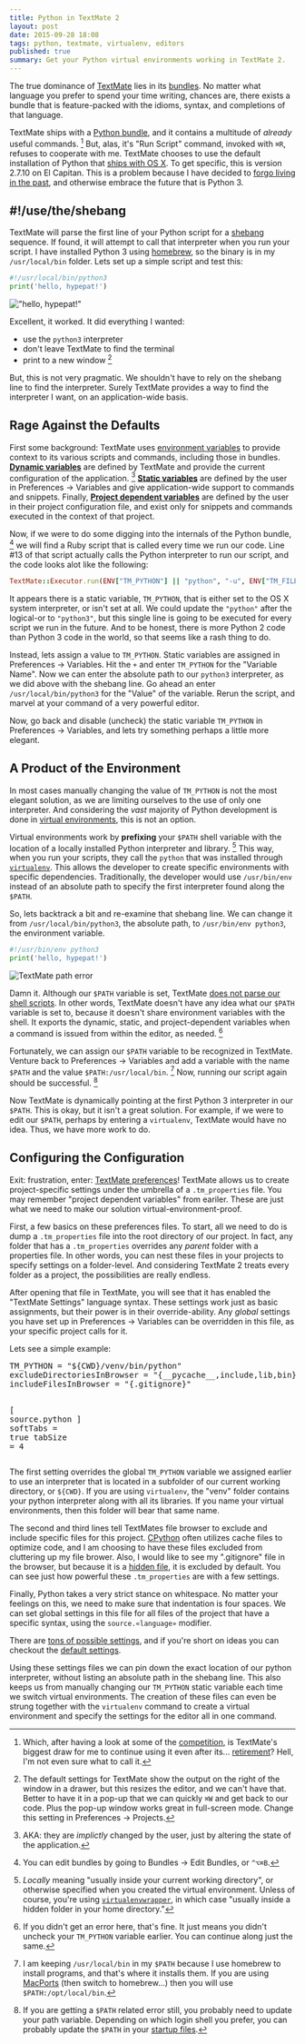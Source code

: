 ```yaml
---
title: Python in TextMate 2
layout: post
date: 2015-09-28 18:08
tags: python, textmate, virtualenv, editors
published: true
summary: Get your Python virtual environments working in TextMate 2.
---
```


The true dominance of [TextMate][mate] lies in its [bundles][mate-bundles].  No matter what language you prefer to spend your time writing, chances are, there exists a bundle that is feature-packed with the idioms, syntax, and completions of that language.

TextMate ships with a [Python bundle][python-bundle], and it contains a multitude of *already* useful commands. [^commands]  But, alas, it's "Run Script" command, invoked with `⌘R`, refuses to cooperate with me.  TextMate chooses to use the default installation of Python that [ships with OS X][osx-py].  To get specific, this is version 2.7.10 on El Capitan.  This is a problem because I have decided to [forgo living in the past][python-2-3], and otherwise embrace the future that is Python 3.

## #!/use/the/shebang

TextMate will parse the first line of your Python script for a [shebang][shebang] sequence.  If found, it will attempt to call that interpreter when you run your script.  I have installed Python 3 using [homebrew][brew], so the binary is in my `/usr/local/bin` folder.  Lets set up a simple script and test this:

```python
#!/usr/local/bin/python3
print('hello, hypepat!')
```

!["hello, hypepat!"][hello]

Excellent, it worked.  It did everything I wanted: 

- use the `python3` interpreter
- don't leave TextMate to find the terminal
- print to a new window [^window]

But, this is not very pragmatic.  We shouldn't have to rely on the shebang line to find the interpreter.  Surely TextMate provides a way to find the interpreter I want, on an application-wide basis.

## Rage Against the Defaults

First some background: TextMate uses [environment variables][mate-envs] to provide context to its various scripts and commands, including those in bundles.  [**Dynamic variables**][mate-d-envs] are defined by TextMate and provide the current configuration of the application. [^dynamic-envs]  [**Static variables**][mate-s-envs] are defined by the user in Preferences → Variables and give application-wide support to commands and snippets.  Finally, [**Project dependent variables**][mate-pd-envs] are defined by the user in their project configuration file, and exist only for snippets and commands executed in the context of that project.

Now, if we were to do some digging into the internals of the Python bundle, [^py-bundle] we will find a Ruby script that is called every time we run our code.  Line #13 of that script actually calls the Python interpreter to run our script, and the code looks alot like the following:

```ruby
TextMate::Executor.run(ENV["TM_PYTHON"] || "python", "-u", ENV["TM_FILEPATH"] ...
```

It appears there is a static variable, `TM_PYTHON`, that is either set to the OS X system interpreter, or isn't set at all.  We could update the `"python"` after the logical-or to `"python3"`, but this single line is going to be executed for every script we run in the future.  And to be honest, there is more Python 2 code than Python 3 code in the world, so that seems like a rash thing to do.

Instead, lets assign a value to `TM_PYTHON`.  Static variables are assigned in Preferences → Variables.  Hit the `+` and enter `TM_PYTHON` for the "Variable Name".  Now we can enter the absolute path to our `python3` interpreter, as we did above with the shebang line.  Go ahead an enter `/usr/local/bin/python3` for the "Value" of the variable.  Rerun the script, and marvel at your command of a very powerful editor.  

Now, go back and disable (uncheck) the static variable `TM_PYTHON` in Preferences → Variables, and lets try something perhaps a little more elegant.

## A Product of the Environment

In most cases manually changing the value of `TM_PYTHON` is not the most elegant solution, as we are limiting ourselves to the use of only one interpreter.  And considering the *vast* majority of Python development is done in [virtual environments][venv], this is not an option.

Virtual environments work by **prefixing** your `$PATH` shell variable with the location of a locally installed Python interpreter and library. [^locally]  This way, when you run your scripts, they call the `python` that was installed through [`virtualenv`][venv].  This allows the developer to create specific environments with specific dependencies.  Traditionally, the developer would use `/usr/bin/env` instead of an absolute path to specify the first interpreter found along the `$PATH`.

So, lets backtrack a bit and re-examine that shebang line.  We can change it from `/usr/local/bin/python3`, the absolute path, to `/usr/bin/env python3`, the environment variable.

```python
#!/usr/bin/env python3
print('hello, hypepat!')
```

![TextMate path error][tm-path-error]

Damn it.  Although our `$PATH` variable is set, TextMate [does not parse our shell scripts][tm-path].  In other words, TextMate doesn't have any idea what our `$PATH` variable is set to, because it doesn't share environment variables with the shell.  It exports the dynamic, static, and project-dependent variables when a command is issued from within the editor, as needed. [^error]

Fortunately, we can assign our `$PATH` variable to be recognized in TextMate.  Venture back to Preferences → Variables and add a variable with the name `$PATH` and the value `$PATH:/usr/local/bin`. [^brew]  Now, running our script again should be successful. [^path]

Now TextMate is dynamically pointing at the first Python 3 interpreter in our `$PATH`.  This is okay, but it isn't a great solution.  For example, if we were to edit our `$PATH`, perhaps by entering a `virtualenv`, TextMate would have no idea.  Thus, we have more work to do.

## Configuring the Configuration

Exit: frustration, enter: [TextMate preferences][tm-prefs]!  TextMate allows us to create project-specific settings under the umbrella of a `.tm_properties` file.  You may remember "project dependent variables" from eariler.  These are just what we need to make our solution virtual-environment-proof.

First, a few basics on these preferences files.  To start, all we need to do is dump a `.tm_properties` file into the root directory of our project.  In fact, any folder that has a `.tm_properties` overrides any *parent* folder with a properties file.  In other words, you can nest these files in your projects to specify settings on a folder-level.  And considering TextMate 2 treats every folder as a project, the possibilities are really endless.

After opening that file in TextMate, you will see that it has enabled the "TextMate Settings" language syntax.  These settings work just as basic assignments, but their power is in their override-ability.  Any *global* settings you have set up in Preferences → Variables can be overridden in this file, as your specific project calls for it.

Lets see a simple example:

<div class="highlight">
<pre>
<span class="k">TM_PYTHON </span><span class="o">= </span><span class="s">"</span><span class="se">${CWD}</span><span class="s">/venv/bin/python"</span>
<span class="k">excludeDirectoriesInBrowser </span><span class="o">= </span><span class="s">"{__pycache__,include,lib,bin}"</span>
<span class="k">includeFilesInBrowser </span><span class="o">= </span><span class="s">"{.gitignore}"</span>

<span class="o">[ </span><span class="sx">source.python</span><span class="o"> ]</span>
<span class="k">softTabs </span><span class="o">= </span><span class="bp">true</span>
<span class="k">tabSize  </span><span class="o">= </span><span class="m">4</span>
</pre>
</div>


The first setting overrides the global `TM_PYTHON` variable we assigned earlier to use an interpreter that is located in a subfolder of our current working directory, or `${CWD}`.  If you are using `virtualenv`, the "venv" folder contains your python interpreter along with all its libraries.  If you name your virtual environments, then this folder will bear that same name.

The second and third lines tell TextMates file browser to exclude and include specific files for this project.  [CPython][cpython] often utilizes cache files to optimize code, and I am choosing to have these files excluded from cluttering up my file brower.  Also, I would like to see my ".gitignore" file in the browser, but because it is a [hidden file][hfiles], it is excluded by default.  You can see just how powerful these `.tm_properties` are with a few settings.

Finally, Python takes a very strict stance on whitespace.  No matter your feelings on this, we need to make sure that indentation is four spaces.  We can set global settings in this file for all files of the project that have a specific syntax, using the `source.«language»` modifier.


There are [tons of possible settings][tm-settings], and if you're short on ideas you can checkout the [default settings][tm-defaults].

Using these settings files we can pin down the exact location of our python interpreter, without listing an absolute path in the shebang line.  This also keeps us from manually changing our `TM_PYTHON` static variable each time we switch virtual environments.  The creation of these files can even be strung together with the `virtualenv` command to create a virtual environment and specify the settings for the editor all in one command.


[^commands]: Which, after having a look at some of the [competition][choc], is TextMate's biggest draw for me to continue using it even after its... [retirement][death-of-TM]? Hell, I'm not even sure what to call it.

[^window]: The default settings for TextMate show the output on the right of the window in a drawer, but this resizes the editor, and we can't have that.  Better to have it in a pop-up that we can quickly `⌘W` and get back to our code.  Plus the pop-up window works great in full-screen mode.  Change this setting in Preferences → Projects.

[^dynamic-envs]: AKA: they are *implictly* changed by the user, just by altering the state of the application.

[^py-bundle]: You can edit bundles by going to Bundles → Edit Bundles, or `^⌥⌘B`.

[^locally]: *Locally* meaning "usually inside your current working directory", or otherwise specified when you created the virtual environment.  Unless of course, you're using [`virtualenvwrapper`][venv-wrap], in which case "usually inside a hidden folder in your home directory."

[^error]: If you didn't get an error here, that's fine.  It just means you didn't uncheck your `TM_PYTHON` variable earlier.  You can continue along just the same.

[^brew]: I am keeping `/usr/local/bin` in my `$PATH` because I use homebrew to install programs, and that's where it installs them.  If you are using [MacPorts][macports] (then switch to homebrew...) then you will use `$PATH:/opt/local/bin`.

[^path]: If you are getting a `$PATH` related error still, you probably need to update your path variable.  Depending on which login shell you prefer, you can probably update the `$PATH` in your [startup files][startup].

[mate]: http://macromates.com
[mate-bundles]: http://manual.macromates.com/en/bundles#bundles
[python-bundle]: https://github.com/textmate/python.tmbundle
[choc]: https://chocolatapp.com
[death-of-TM]: http://blog.macromates.com/2012/textmate-2-at-github/
[osx-py]: http://docs.python-guide.org/en/latest/starting/install/osx/
[python-2-3]: https://wiki.python.org/moin/Python2orPython3
[shebang]: http://en.wikipedia.org/wiki/Shebang_%28Unix%29
[brew]: http://brew.sh
[mate-envs]: http://manual.macromates.com/en/environment_variables
[mate-d-envs]: http://manual.macromates.com/en/environment_variables#dynamic_variables
[mate-s-envs]: http://manual.macromates.com/en/environment_variables#static_variables
[mate-pd-envs]: http://manual.macromates.com/en/environment_variables#project_dependent_variables
[venv]: http://virtualenv.readthedocs.org/en/latest/
[tm-path]: http://blog.macromates.com/2014/defining-a-path/
[startup]: http://hyperpolyglot.org/unix-shells#startup-file
[macports]: http://www.macports.org
[tm-prefs]: http://blog.macromates.com/2011/git-style-configuration/
[cpython]: https://en.wikipedia.org/wiki/CPython
[hfiles]: https://en.wikipedia.org/wiki/Hidden_file_and_hidden_directory#Mac_OS_X
[tm-settings]: http://wiki.macromates.com/Reference/Settings
[tm-defaults]: http://wiki.macromates.com/Reference/FolderSpecificSettings
[venv-wrap]: http://virtualenvwrapper.readthedocs.org/en/latest/

[hello]: /assets/hello_hypepat.png
[tm-path-error]: /assets/mate_path_error.png